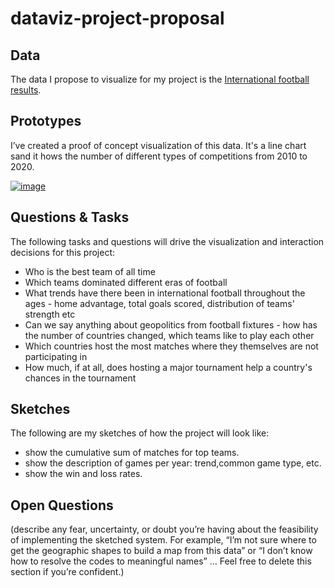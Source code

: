 # dataviz-project-proposal

## Data

The data I propose to visualize for my project is the [International football results](https://www.kaggle.com/martj42/international-football-results-from-1872-to-2017).


## Prototypes

I’ve created a proof of concept visualization of this data. It's a line chart sand it hows the number of different types of competitions from 2010 to 2020. 

[![image](https://github.com/lynz09/dataviz-project-proposal/blob/master/Screen%20Shot%202020-09-30%20at%2011.34.05%20PM.png)](https://vizhub.com/lynz09/608fe5fa702a45f6be0bfcf090978afb)


## Questions & Tasks

The following tasks and questions will drive the visualization and interaction decisions for this project:

 * Who is the best team of all time
* Which teams dominated different eras of football
* What trends have there been in international football throughout the ages - home advantage, total goals scored, distribution of teams' strength etc
* Can we say anything about geopolitics from football fixtures - how has the number of countries changed, which teams like to play each other
* Which countries host the most matches where they themselves are not participating in
* How much, if at all, does hosting a major tournament help a country's chances in the tournament

## Sketches

The following are my sketches of how the project will look like:

* show the cumulative sum of matches for top teams.
* show the description of games per year: trend,common game type, etc.
* show the win and loss rates.



## Open Questions

(describe any fear, uncertainty, or doubt you’re having about the feasibility of implementing the sketched system. For example, “I’m not sure where to get the geographic shapes to build a map from this data” or “I don’t know how to resolve the codes to meaningful names” … Feel free to delete this section if you’re confident.)
